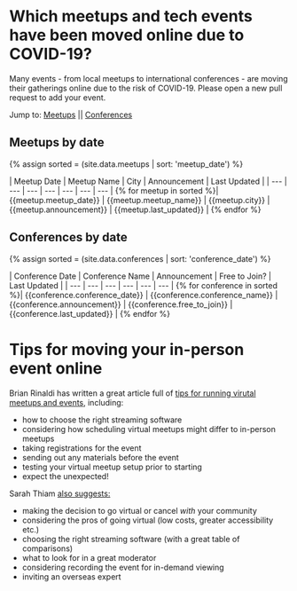 # Which meetups and tech events have been moved online due to COVID-19?
Many events - from local meetups to international conferences - are moving their gatherings online due to the risk of COVID-19. Please open a new pull request to add your event.

Jump to: <a href="#meetups">Meetups</a> || <a href="#conferences">Conferences</a>

<a name="meetups"></a>
## Meetups by date

{% assign sorted = (site.data.meetups | sort: 'meetup_date') %}

| Meetup Date | Meetup Name | City | Announcement | Last Updated |
| --- | --- | --- | --- | --- | --- | --- |
{% for meetup in sorted %}| {{meetup.meetup_date}} | {{meetup.meetup_name}} | {{meetup.city}} | {{meetup.announcement}} | {{meetup.last_updated}} |
{% endfor %}

<a name="conferences"></a>
## Conferences by date

{% assign sorted = (site.data.conferences | sort: 'conference_date') %}

| Conference Date | Conference Name | Announcement | Free to Join? | Last Updated |
| --- | --- | --- | --- | --- | --- | 
{% for conference in sorted %}| {{conference.conference_date}} | {{conference.conference_name}} | {{conference.announcement}} | {{conference.free_to_join}} | {{conference.last_updated}} |
{% endfor %}


# Tips for moving your in-person event online

Brian Rinaldi has written a great article full of [tips for running virutal meetups and events](https://dev.to/remotesynth/tips-for-running-virtual-meetups-and-events-2bo1), including:
- how to choose the right streaming software
- considering how scheduling virtual meetups might differ to in-person meetups
- taking registrations for the event
- sending out any materials before the event
- testing your virtual meetup setup prior to starting
- expect the unexpected!

Sarah Thiam [also suggests:](https://dev.to/truckerfling/community-management-in-a-crisis-coronavirus-lessons-part-2-6da)
- making the decision to go virtual or cancel _with_ your community
- considering the pros of going virtual (low costs, greater accessibility etc.)
- choosing the right streaming software (with a great table of comparisons)
- what to look for in a great moderator 
- considering recording the event for in-demand viewing
- inviting an overseas expert